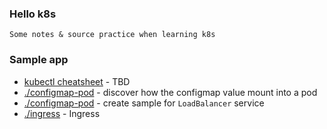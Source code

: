 ### Hello k8s
    Some notes & source practice when learning k8s

### Sample app
- [kubectl cheatsheet]()              - TBD
- [./configmap-pod](./configmap-pod/) - discover how the configmap value mount into a pod
- [./configmap-pod](./nginx-service/) - create sample for `LoadBalancer` service
- [./ingress](./ingress)              - Ingress